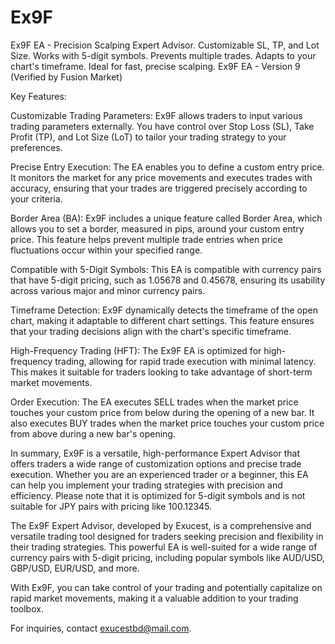 # Ex9F
Ex9F EA - Precision Scalping Expert Advisor. Customizable SL, TP, and Lot Size. Works with 5-digit symbols. Prevents multiple trades. Adapts to your chart's timeframe. Ideal for fast, precise scalping.
Ex9F EA - Version 9 (Verified by Fusion Market)

Key Features:

Customizable Trading Parameters: Ex9F allows traders to input various trading parameters externally. You have control over Stop Loss (SL), Take Profit (TP), and Lot Size (LoT) to tailor your trading strategy to your preferences.

Precise Entry Execution: The EA enables you to define a custom entry price. It monitors the market for any price movements and executes trades with accuracy, ensuring that your trades are triggered precisely according to your criteria.

Border Area (BA): Ex9F includes a unique feature called Border Area, which allows you to set a border, measured in pips, around your custom entry price. This feature helps prevent multiple trade entries when price fluctuations occur within your specified range.

Compatible with 5-Digit Symbols: This EA is compatible with currency pairs that have 5-digit pricing, such as 1.05678 and 0.45678, ensuring its usability across various major and minor currency pairs.

Timeframe Detection: Ex9F dynamically detects the timeframe of the open chart, making it adaptable to different chart settings. This feature ensures that your trading decisions align with the chart's specific timeframe.

High-Frequency Trading (HFT): The Ex9F EA is optimized for high-frequency trading, allowing for rapid trade execution with minimal latency. This makes it suitable for traders looking to take advantage of short-term market movements.

Order Execution: The EA executes SELL trades when the market price touches your custom price from below during the opening of a new bar. It also executes BUY trades when the market price touches your custom price from above during a new bar's opening.

In summary, Ex9F is a versatile, high-performance Expert Advisor that offers traders a wide range of customization options and precise trade execution. Whether you are an experienced trader or a beginner, this EA can help you implement your trading strategies with precision and efficiency. Please note that it is optimized for 5-digit symbols and is not suitable for JPY pairs with pricing like 100.12345.


The Ex9F Expert Advisor, developed by Exucest, is a comprehensive and versatile trading tool designed for traders seeking precision and flexibility in their trading strategies. This powerful EA is well-suited for a wide range of currency pairs with 5-digit pricing, including popular symbols like AUD/USD, GBP/USD, EUR/USD, and more.

With Ex9F, you can take control of your trading and potentially capitalize on rapid market movements, making it a valuable addition to your trading toolbox.


For inquiries, contact exucestbd@mail.com.
